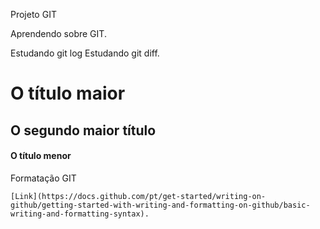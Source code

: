 Projeto GIT

Aprendendo sobre GIT.

Estudando git log
Estudando git diff.


# O título maior
## O segundo maior título
#### O título menor

Formatação GIT

    [Link](https://docs.github.com/pt/get-started/writing-on-github/getting-started-with-writing-and-formatting-on-github/basic-writing-and-formatting-syntax).

